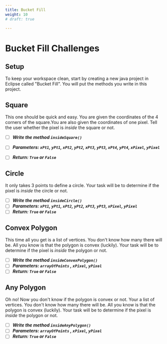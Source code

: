 ```yaml
---
title: Bucket Fill
weight: 10
# draft: true

---
```



# Bucket Fill Challenges


## Setup

To keep your workspace clean, start by creating a new java project in Eclipse called "Bucket Fill". You will put the methods you write in this project.

## Square
This one should be quick and easy. You are given the coordinates of the 4 corners of the square.You are also given the coordinates of one pixel. Tell the user whether the pixel is *inside* the square or not.


- [ ] ***Write the method `insideSquare()`***
- [ ] ***Parameters: `xPt1`, `yPt1`, `xPt2`, `yPt2`, `xPt3`, `yPt3`, `xPt4`, `yPt4`, `xPixel`, `yPixel`***
- [ ] ***Return: `True` or `False`*** 


## Circle
It only takes 3 points to define a circle. Your task will be to determine if the pixel is *inside* the circle or not.


- [ ] ***Write the method `insideCircle()`***
- [ ] ***Parameters: `xPt1`, `yPt1`, `xPt2`, `yPt2`, `xPt3`, `yPt3`, `xPixel`, `yPixel`***
- [ ] ***Return: `True` or `False`***  

## Convex Polygon
This time all you get is a list of vertices. You don't know how many there will be. All you know is that the polygon is convex (luckily). Your task will be to determine if the pixel is *inside* the polygon or not.

- [ ] ***Write the method `insideConvexPolygon()`***
- [ ] ***Parameters: `arrayOfPoints` , `xPixel`, `yPixel`***
- [ ] ***Return: `True` or `False`***  

## Any Polygon
Oh no! Now you don't know if the polygon is convex or not. Your a list of vertices. You don't know how many there will be. All you know is that the polygon is convex (luckily). Your task will be to determine if the pixel is *inside* the polygon or not.

- [ ] ***Write the method `insideAnyPolygon()`***
- [ ] ***Parameters: `arrayOfPoints` , `xPixel`, `yPixel`***
- [ ] ***Return: `True` or `False`***  
